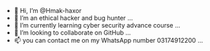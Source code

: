 - 👋 Hi, I’m @Hmak-haxor
- 👀 I’m an ethical hacker and bug hunter ...
- 🌱 I’m currently learning cyber security advance course ...
- 💞️ I’m looking to collaborate on GitHub ...
- 📫 you can contact me on my WhatsApp number 03174912200 ...

<!---
Hmak-haxor/Hmak-haxor is a ✨ special ✨ repository because its `README.md` (this file) appears on your GitHub profile.
You can click the Preview link to take a look at your changes.
--->
